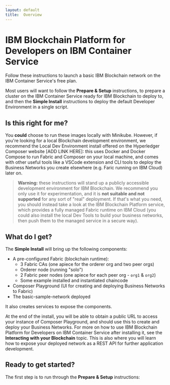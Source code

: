 ```yaml
---
layout: default
title:  Overview
---
```


# IBM Blockchain Platform for Developers on IBM Container Service

Follow these instructions to launch a basic IBM Blockchain network on the IBM Container Service's free plan.

Most users will want to follow the **Prepare & Setup** instructions, to prepare a cluster on the IBM Container Service ready for IBM Blockchain to deploy to, and then the **Simple Install** instructions to deploy the default Developer Environment in a single script.

## Is this right for me?

You __could__ choose to run these images locally with Minikube.  However, if you're looking for a local Blockchain development environment, we recommend the Local Dev Environment install offered on the Hyperledger Composer website [ADD LINK HERE]: this uses Docker and Docker Compose to run Fabric and Composer on your local machine, and comes with other useful tools like a VSCode extension and CLI tools to deploy the Business Networks you create elsewhere (e.g. Faric running on IBM Cloud) later on.

> **Warning:** these instructions will stand up a publicly accessible development environment for IBM Blockchain.  We recommend you only use it for experimentation, and it is **not suitable and not supported** for any sort of "real" deployment.  If that's what you need, you should instead take a look at the IBM Blockchain Platform service, which provides a fully managed Fabric runtime on IBM Cloud (you could also install the local Dev Tools to build your business networks, then push them to the managed service in a secure way).

## What do I get?

The **Simple Install** will bring up the following components:

* A pre-configured Fabric (blockchain runtime):
  * 3 Fabric CAs (one apiece for the orderer org and two peer orgs)
  * Orderer node (running "solo")
  * 2 Fabric peer nodes (one apiece for each peer org - ``org1`` & ``org2``)
  * Some example installed and instantiated chaincode
* Composer Playground (UI for creating and deploying Business Networks to Fabric)
* The basic-sample-network deployed

It also creates services to expose the components.

At the end of the install, you will be able to obtain a public URL to access your instance of Composer Playground, and should use this to create and deploy your Business Networks.  For more on how to use IBM Blockchain Platform for Developers on IBM Container Service after installing it, see the **Interacting with your Blockchain** topic.  This is also where you will learn how to expose your deployed network as a REST API for further application development.

## Ready to get started?

The first step is to run through the **Prepare & Setup** instructions:
